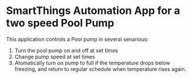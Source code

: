 # SmartThings Automation App for a two speed Pool Pump

This application controls a Pool pump in several senarious:
1. Turn the pool pump on and off at set times
2. Change pump speed at set times
3. Atomatically turn on pump to full if the temperature drops below freezing, and return to regular schedule when temperature rises again. 

